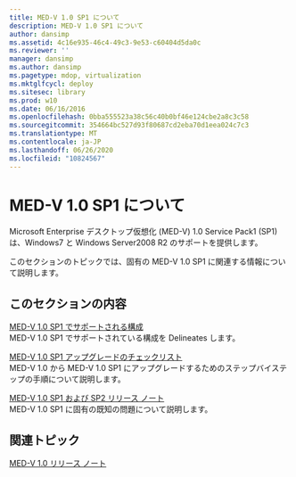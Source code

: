 ```yaml
---
title: MED-V 1.0 SP1 について
description: MED-V 1.0 SP1 について
author: dansimp
ms.assetid: 4c16e935-46c4-49c3-9e53-c60404d5da0c
ms.reviewer: ''
manager: dansimp
ms.author: dansimp
ms.pagetype: mdop, virtualization
ms.mktglfcycl: deploy
ms.sitesec: library
ms.prod: w10
ms.date: 06/16/2016
ms.openlocfilehash: 0bba555523a38c56c40b0bf46e124cbe2a8c3c58
ms.sourcegitcommit: 354664bc527d93f80687cd2eba70d1eea024c7c3
ms.translationtype: MT
ms.contentlocale: ja-JP
ms.lasthandoff: 06/26/2020
ms.locfileid: "10824567"
---
```

# MED-V 1.0 SP1 について


Microsoft Enterprise デスクトップ仮想化 (MED-V) 1.0 Service Pack1 (SP1) は、Windows7 と Windows Server2008 R2 のサポートを提供します。

このセクションのトピックでは、固有の MED-V 1.0 SP1 に関連する情報について説明します。

## このセクションの内容


<a href="" id="med-v-1-0-sp1-supported-configurations"></a>[MED-V 1.0 SP1 でサポートされる構成](med-v-10-sp1-supported-configurationsmedv-10-sp1.md)  
MED-V 1.0 SP1 でサポートされている構成を Delineates します。

<a href="" id="med-v-1-0-sp1-upgrade-checklist"></a>[MED-V 1.0 SP1 アップグレードのチェックリスト](med-v-10-sp1-upgrade-checklistmedv-10-sp1.md)  
MED-V 1.0 から MED-V 1.0 SP1 にアップグレードするためのステップバイステップの手順について説明します。

<a href="" id="med-v-1-0-sp1-and-sp2-release-notes"></a>[MED-V 1.0 SP1 および SP2 リリース ノート](med-v-10-sp1-and-sp2-release-notesmedv-10-sp1.md)  
MED-V 1.0 SP1 に固有の既知の問題について説明します。

## 関連トピック


[MED-V 1.0 リリース ノート](med-v-10-release-notesmedv-10.md)

 

 





